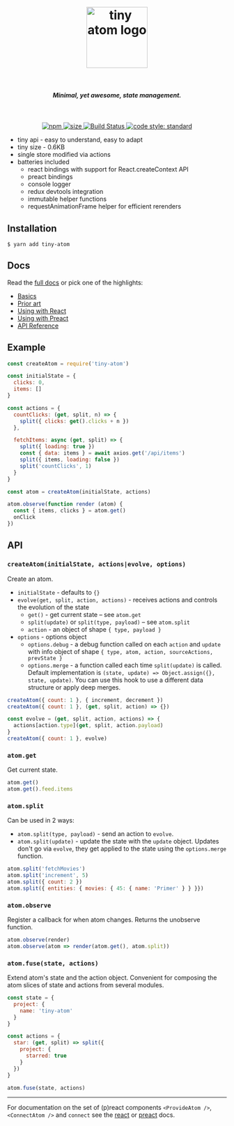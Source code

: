 <h1 align="center">
  <br>
  <img src="https://user-images.githubusercontent.com/324440/32469476-cf1a8918-c34a-11e7-8ad2-c7a0c33d373c.png" alt="tiny atom logo" title="tiny atom logo" width='140px'>
  <br>
  <br>
</h1>

<h5 align="center">Minimal, yet awesome, state management.</h5>
<br />

<p align="center">
  <a href="https://www.npmjs.com/package/tiny-atom">
    <img src="https://img.shields.io/npm/v/tiny-atom.svg" alt="npm" />
  </a>
  <a href="http://img.badgesize.io/https://cdn.jsdelivr.net/npm/tiny-atom/index.min.js?compression=gzip">
    <img src="http://img.badgesize.io/https://cdn.jsdelivr.net/npm/tiny-atom/index.min.js?compression=gzip" alt="size" />
  </a>
  <a href="https://travis-ci.org/QubitProducts/tiny-atom">
    <img src="https://travis-ci.org/QubitProducts/tiny-atom.svg?branch=master" alt="Build Status" />
  </a>
  <a href="https://github.com/standard/standard">
    <img src="https://img.shields.io/badge/code_style-standard-brightgreen.svg" alt="code style: standard" />
  </a>
</p>

* tiny api - easy to understand, easy to adapt
* tiny size - 0.6KB
* single store modified via actions
* batteries included
  * react bindings with support for React.createContext API
  * preact bindings
  * console logger
  * redux devtools integration
  * immutable helper functions
  * requestAnimationFrame helper for efficient rerenders

## Installation

    $ yarn add tiny-atom

## Docs

Read the [full docs](https://qubitproducts.github.io/tiny-atom) or pick one of the highlights:

  * [Basics](https://qubitproducts.github.io/tiny-atom/basics)
  * [Prior art](https://qubitproducts.github.io/tiny-atom/prior-art)
  * [Using with React](https://qubitproducts.github.io/tiny-atom/using-with-react)
  * [Using with Preact](https://qubitproducts.github.io/tiny-atom/using-with-preact)
  * [API Reference](https://qubitproducts.github.io/tiny-atom/api-reference)

## Example

```js
const createAtom = require('tiny-atom')

const initialState = {
  clicks: 0,
  items: []
}

const actions = {
  countClicks: (get, split, n) => {
    split({ clicks: get().clicks + n })
  },

  fetchItems: async (get, split) => {
    split({ loading: true })
    const { data: items } = await axios.get('/api/items')
    split({ items, loading: false })
    split('countClicks', 1)
  }
}

const atom = createAtom(initialState, actions)

atom.observe(function render (atom) {
  const { items, clicks } = atom.get()
  onClick
})
```

## API

### `createAtom(initialState, actions|evolve, options)`

Create an atom.

* `initialState` - defaults to `{}`
* `evolve(get, split, action, actions)` - receives actions and controls the evolution of the state
  * `get()` - get current state – see `atom.get`
  * `split(update)` or `split(type, payload)` – see `atom.split`
  * `action` - an object of shape `{ type, payload }`
* `options` - options object
  * `options.debug` - a debug function called on each `action` and `update` with info object of shape `{ type, atom, action, sourceActions, prevState }`
  * `options.merge` - a function called each time `split(update)` is called. Default implementation is `(state, update) => Object.assign({}, state, update)`. You can use this hook to use a different data structure or apply deep merges.

```js
createAtom({ count: 1 }, { increment, decrement })
createAtom({ count: 1 }, (get, split, action) => {})

const evolve = (get, split, action, actions) => {
  actions[action.type](get, split, action.payload)
}
createAtom({ count: 1 }, evolve)
```

### `atom.get`

Get current state.

```js
atom.get()
atom.get().feed.items
```

### `atom.split`

Can be used in 2 ways:

* `atom.split(type, payload)` - send an action to `evolve`.
* `atom.split(update)` - update the state with the `update` object. Updates don't go via `evolve`, they get applied to the state using the `options.merge` function.

```js
atom.split('fetchMovies')
atom.split('increment', 5)
atom.split({ count: 2 })
atom.split({ entities: { movies: { 45: { name: 'Primer' } } }})
```

### `atom.observe`

Register a callback for when atom changes. Returns the unobserve function.

```js
atom.observe(render)
atom.observe(atom => render(atom.get(), atom.split))
```

### `atom.fuse(state, actions)`

Extend atom's state and the action object. Convenient for composing the atom slices of state and actions from several modules.

```js
const state = {
  project: {
    name: 'tiny-atom'
  }
}

const actions = {
  star: (get, split) => split({
    project: {
      starred: true
    }
  })
}

atom.fuse(state, actions)
```

---

For documentation on the set of (p)react components `<ProvideAtom />`, `<ConnectAtom />` and `connect` see the [react](https://qubitproducts.github.io/tiny-atom/using-with-react) or [preact](https://qubitproducts.github.io/tiny-atom/using-with-preact) docs.